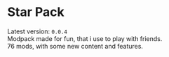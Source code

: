 # Star Pack

Latest version: `0.0.4`\
Modpack made for fun, that i use to play with friends. \
76 mods, with some new content and features.
